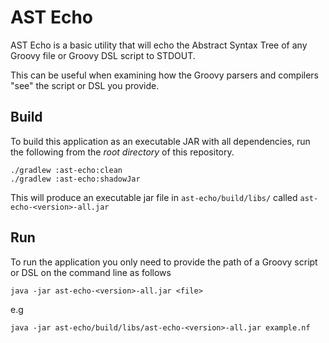 # AST Echo

AST Echo is a basic utility that will echo the Abstract Syntax Tree of any Groovy file or Groovy DSL script to STDOUT.

This can be useful when examining how the Groovy parsers and compilers "see" the script or DSL you provide.

## Build

To build this application as an executable JAR with all dependencies, run the following from the *root directory* 
of this repository.

```shell
./gradlew :ast-echo:clean
./gradlew :ast-echo:shadowJar
```

This will produce an executable jar file in `ast-echo/build/libs/` called `ast-echo-<version>-all.jar`

## Run

To run the application you only need to provide the path of a Groovy script or DSL on the command line as follows

```shell
java -jar ast-echo-<version>-all.jar <file>
```

e.g

```shell
java -jar ast-echo/build/libs/ast-echo-<version>-all.jar example.nf
```